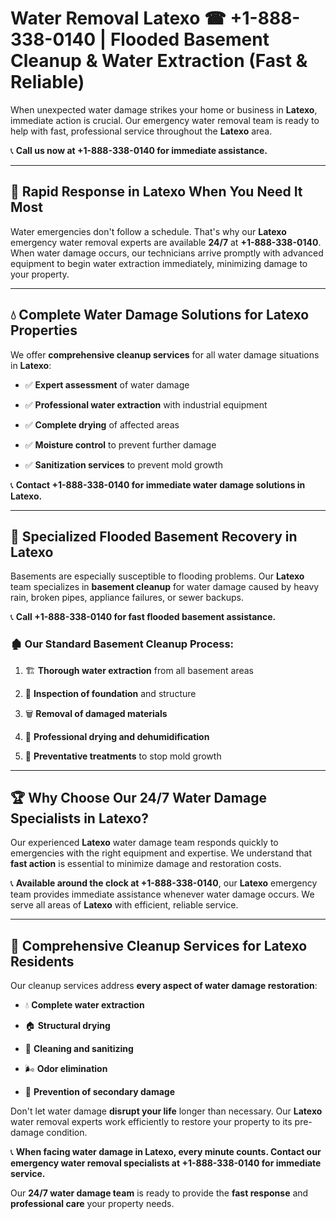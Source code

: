 # Water Removal Latexo ☎ +1-888-338-0140 | Flooded Basement Cleanup & Water Extraction (Fast & Reliable)

When unexpected water damage strikes your home or business in **Latexo**, immediate action is crucial. Our emergency water removal team is ready to help with fast, professional service throughout the **Latexo** area. 

📞 **Call us now at +1-888-338-0140 for immediate assistance.**
---
## 🚀 Rapid Response in Latexo When You Need It Most
Water emergencies don't follow a schedule. That's why our **Latexo** emergency water removal experts are available **24/7** at **+1-888-338-0140**. When water damage occurs, our technicians arrive promptly with advanced equipment to begin water extraction immediately, minimizing damage to your property.
---
## 💧 Complete Water Damage Solutions for Latexo Properties
We offer **comprehensive cleanup services** for all water damage situations in **Latexo**:
- ✅ **Expert assessment** of water damage  
- ✅ **Professional water extraction** with industrial equipment  
- ✅ **Complete drying** of affected areas  
- ✅ **Moisture control** to prevent further damage  
- ✅ **Sanitization services** to prevent mold growth  
📞 **Contact +1-888-338-0140 for immediate water damage solutions in Latexo.**
---
## 🌊 Specialized Flooded Basement Recovery in Latexo
Basements are especially susceptible to flooding problems. Our **Latexo** team specializes in **basement cleanup** for water damage caused by heavy rain, broken pipes, appliance failures, or sewer backups. 
📞 **Call +1-888-338-0140 for fast flooded basement assistance.**
### 🏚️ Our Standard Basement Cleanup Process:
1. 🏗️ **Thorough water extraction** from all basement areas  
2. 🔎 **Inspection of foundation** and structure  
3. 🗑️ **Removal of damaged materials**  
4. 💨 **Professional drying and dehumidification**  
5. 🚫 **Preventative treatments** to stop mold growth  
---
## 🏆 Why Choose Our 24/7 Water Damage Specialists in Latexo?
Our experienced **Latexo** water damage team responds quickly to emergencies with the right equipment and expertise. We understand that **fast action** is essential to minimize damage and restoration costs.
📞 **Available around the clock at +1-888-338-0140**, our **Latexo** emergency team provides immediate assistance whenever water damage occurs. We serve all areas of **Latexo** with efficient, reliable service.
---
## 🧹 Comprehensive Cleanup Services for Latexo Residents
Our cleanup services address **every aspect of water damage restoration**:
- 💧 **Complete water extraction**  
- 🏠 **Structural drying**  
- 🧼 **Cleaning and sanitizing**  
- 🌬️ **Odor elimination**  
- 🚫 **Prevention of secondary damage**  
Don't let water damage **disrupt your life** longer than necessary. Our **Latexo** water removal experts work efficiently to restore your property to its pre-damage condition.
📞 **When facing water damage in Latexo, every minute counts. Contact our emergency water removal specialists at +1-888-338-0140 for immediate service.**
Our **24/7 water damage team** is ready to provide the **fast response** and **professional care** your property needs.
